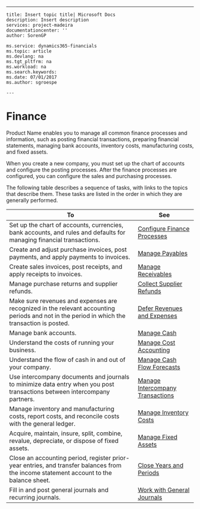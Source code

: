 ---
    title: Insert topic title| Microsoft Docs
    description: Insert description
    services: project-madeira
    documentationcenter: ''
    author: SorenGP

    ms.service: dynamics365-financials
    ms.topic: article
    ms.devlang: na
    ms.tgt_pltfrm: na
    ms.workload: na
    ms.search.keywords:
    ms.date: 07/01/2017
    ms.author: sgroespe

    ---
# Finance
Product Name enables you to manage all common finance processes and information, such as posting financial transactions, preparing financial statements, managing bank accounts, inventory costs, manufacturing costs, and fixed assets.  
  
 When you create a new company, you must set up the chart of accounts and configure the posting processes. After the finance processes are configured, you can configure the sales and purchasing processes.  
  
 The following table describes a sequence of tasks, with links to the topics that describe them. These tasks are listed in the order in which they are generally performed.  
  
|**To**|**See**|  
|------------|-------------|  
|Set up the chart of accounts, currencies, bank accounts, and rules and defaults for managing financial transactions.|[Configure Finance Processes](../Finance/configure-finance-processes.md)|  
|Create and adjust purchase invoices, post payments, and apply payments to invoices.|[Manage Payables](../Finance/manage-payables.md)|  
|Create sales invoices, post receipts, and apply receipts to invoices.|[Manage Receivables](../Finance/manage-receivables.md)|  
|Manage purchase returns and supplier refunds.|[Collect Supplier Refunds](../Finance/collect-supplier-refunds.md)|  
|Make sure revenues and expenses are recognized in the relevant accounting periods and not in the period in which the transaction is posted.|[Defer Revenues and Expenses](../Finance/defer-revenues-and-expenses.md)|  
|Manage bank accounts.|[Manage Cash](../Finance/manage-cash.md)|  
|Understand the costs of running your business.|[Manage Cost Accounting](../Finance/manage-cost-accounting.md)|  
|Understand the flow of cash in and out of your company.|[Manage Cash Flow Forecasts](../Finance/manage-cash-flow-forecasts.md)|  
|Use intercompany documents and journals to minimize data entry when you post transactions between intercompany partners.|[Manage Intercompany Transactions](../Finance/manage-intercompany-transactions.md)|  
|Manage inventory and manufacturing costs, report costs, and reconcile costs with the general ledger.|[Manage Inventory Costs](../Finance/manage-inventory-costs.md)|  
|Acquire, maintain, insure, split, combine, revalue, depreciate, or dispose of fixed assets.|[Manage Fixed Assets](../Finance/manage-fixed-assets.md)|  
|Close an accounting period, register prior-year entries, and transfer balances from the income statement account to the balance sheet.|[Close Years and Periods](../Finance/close-years-and-periods.md)|  
|Fill in and post general journals and recurring journals.|[Work with General Journals](../Finance/work-with-general-journals.md)|